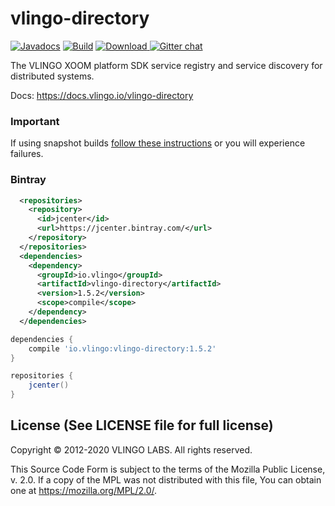 # vlingo-directory

[![Javadocs](http://javadoc.io/badge/io.vlingo/vlingo-directory.svg?color=brightgreen)](http://javadoc.io/doc/io.vlingo/vlingo-directory) [![Build](https://github.com/vlingo/vlingo-directory/workflows/Build/badge.svg)](https://github.com/vlingo/vlingo-directory/actions?query=workflow%3ABuild) [ ![Download](https://api.bintray.com/packages/vlingo/vlingo-platform-java/vlingo-directory/images/download.svg) ](https://bintray.com/vlingo/vlingo-platform-java/vlingo-directory/_latestVersion) [![Gitter chat](https://badges.gitter.im/gitterHQ/gitter.png)](https://gitter.im/vlingo-platform-java/directory)

The VLINGO XOOM platform SDK service registry and service discovery for distributed systems.

Docs: https://docs.vlingo.io/vlingo-directory

### Important
If using snapshot builds [follow these instructions](https://github.com/vlingo/vlingo-platform#snapshots-repository) or you will experience failures.

### Bintray

```xml
  <repositories>
    <repository>
      <id>jcenter</id>
      <url>https://jcenter.bintray.com/</url>
    </repository>
  </repositories>
  <dependencies>
    <dependency>
      <groupId>io.vlingo</groupId>
      <artifactId>vlingo-directory</artifactId>
      <version>1.5.2</version>
      <scope>compile</scope>
    </dependency>
  </dependencies>
```

```gradle
dependencies {
    compile 'io.vlingo:vlingo-directory:1.5.2'
}

repositories {
    jcenter()
}
```

License (See LICENSE file for full license)
-------------------------------------------
Copyright © 2012-2020 VLINGO LABS. All rights reserved.

This Source Code Form is subject to the terms of the
Mozilla Public License, v. 2.0. If a copy of the MPL
was not distributed with this file, You can obtain
one at https://mozilla.org/MPL/2.0/.


